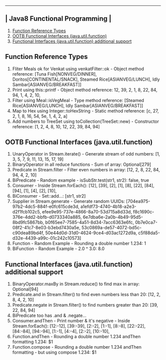  ------------------------------ 
| Java8 Functional Programming |
 ------------------------------ 
1. [Function Reference Types](Exercise1FunctionReferenceTypes.java)
2. [OOTB Functional Interfaces (java.util.function)](Exercise2OOTBFunctionalInterfaces.java)
3. [Functional Interfaces (java.util.function) additional support](Exercise3JavaFunctionalInterfacesExtraSupport.java)

Function Reference Types
------------------------
1. Fliter Meals ok for Venkat using venkatFilter::ok - Object method reference: [Tuna Fish[NONVEG/DINNER], Doritos[CONTINENTAL/SNACK], Steamed Rice[ASIANVEG/LUNCH], Idly Sambar[ASIANVEG/BREAKFAST]]
2. Print using this::printf - Object method reference: 12, 39, 2, 1, 8, 22, 84, 94, 1, 4, 2, 10, 
3. Filter using Meal::isVegMeal - Type method reference: [Steamed Rice[ASIANVEG/LUNCH], Idly Sambar[ASIANVEG/BREAKFAST]]
4. Map to Hex using Integer::toHexString - Static method reference: [c, 27, 2, 1, 8, 16, 54, 5e, 1, 4, 2, a]
5. Add numbers to TreeSet using toCollection(TreeSet::new) - Constructor reference: [1, 2, 4, 8, 10, 12, 22, 39, 84, 94]

OOTB Functional Interfaces (java.util.function)
-----------------------------------------------
1. UnaryOperator in Stream.iterate() - Generate stream of odd numbers: [1, 3, 5, 7, 9, 11, 13, 15, 17, 19]
2. BinaryOperator in all reduce functions - Sum of array: Optional[279]
3. Predicate in Stream.filter - Filter even numbers in array: [12, 2, 8, 22, 84, 94, 4, 2, 10]
4. BiPredicate - Random example - isSubStr.test(str1, str2): false, true
5. Consumer - Inside Stream.forEach(): [12], [39], [2], [1], [8], [22], [84], [94], [1], [4], [2], [10], 
6. BiConsumer - Set::add...: [str1, str2]
7. Supplier in Stream.generate - Generate random UUIDs: [704ea975-97b2-4dc5-884f-e0fc615cde3d, a1efdf73-4740-4b18-a2e3-d2f1fcb102c5, efee9e95-737e-4866-8a70-53d715a8d33d, f8c1690c-376e-4dd2-bbfb-d0733340a885, 6e7dba6e-2a0b-4b49-95d5-8bd9fc5867bb, b0f65ee7-7585-4a51-8d34-7acc6363e6fc, 0b7e0ca7-08f2-41c7-8e03-b3ebd7430a5e, 53c0869a-de57-4072-bd5c-c90dea89bd4f, 50e44d0d-31d0-4624-9ce4-d03ac1272d9a, c5f88da5-d32e-4439-a99c-01c242c10573]
8. Function - Random Example - Rounding a double number 1.234: 1
9. BiFunction - Random Example - 2.0 ^ 3.0: 8.0

Functional Interfaces (java.util.function) additional support
-------------------------------------------------------------
1. BinaryOperator.maxBy in Stream.reduce() to find max in array: Optional[94]
2. Predicate.and in Stream.filter() to find even numbers less than 20: [12, 2, 8, 4, 2, 10]
3. Predicate.negate in Stream.filter() to find numbers greater than 20: [39, 22, 84, 94]
4. BiPredicate too has .and & .negate...
5. Consumer.andThen - Print number & it's negative - Inside Stream.forEach(): [12:-12], [39:-39], [2:-2], [1:-1], [8:-8], [22:-22], [84:-84], [94:-94], [1:-1], [4:-4], [2:-2], [10:-10], 
6. Function.andThen - Rounding a double number 1.234 andThen formatting 1.234: $1
7. Function.compose - Rounding a double number 1.234 andThen formatting - but using compose 1.234: $1


